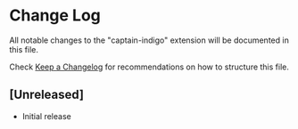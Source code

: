 # Change Log

All notable changes to the "captain-indigo" extension will be documented in this file.

Check [Keep a Changelog](http://keepachangelog.com/) for recommendations on how to structure this file.

## [Unreleased]

- Initial release